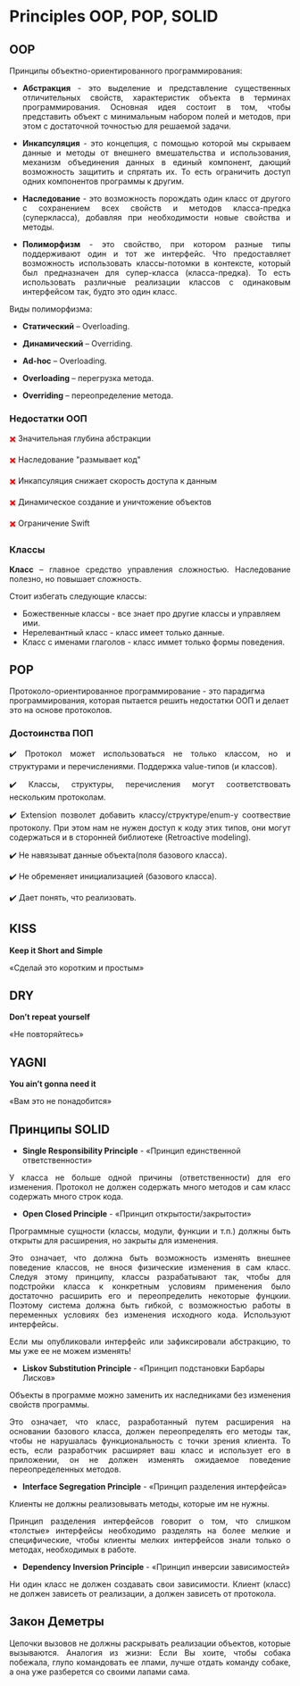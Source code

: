 # Principles OOP, POP, SOLID
## OOP
Принципы объектно-ориентированного программирования:  

* <p align="justify"><b>Абстракция</b> - это выделение и представление существенных отличительных свойств, характеристик объекта в терминах программирования. Основная идея состоит в том, чтобы представить объект с минимальным набором полей и методов, при этом с достаточной точностью для решаемой задачи.</p>
* <p align="justify"><b>Инкапсуляция</b> - это концепция, с помощью которой мы скрываем данные и методы от внешнего вмешательства и использования, механизм объединения данных в единый компонент, дающий возможность защитить и спрятать их. То есть ограничить доступ одних компонентов программы к другим.</p>
* <p align="justify"><b>Наследование</b> - это возможность порождать один класс от другого с сохранением всех свойств и методов класса-предка (суперкласса), добавляя при необходимости новые свойства и методы.</p>
* <p align="justify"><b>Полиморфизм</b> - это свойство, при котором разные типы поддерживают один и тот же интерфейс. Что предоставляет возможность использовать классы-потомки в контексте, который был предназначен для супер-класса (класса-предка). То есть использовать различные реализации классов с одинаковым интерфейсом так, будто это один класс.</p>

Виды полиморфизма:

* <p align="justify"><b>Статический</b> – Overloading.</p>
* <p align="justify"><b>Динамический</b> – Overriding.</p>
* <p align="justify"><b>Ad-hoc</b> – Overloading.</p>

* <p align="justify"><b>Overloading</b> – перегрузка метода.</p>
* <p align="justify"><b>Overriding</b> – переопределение метода.</p>

### Недостатки ООП
<p><font color="red">✖️</font> Значительная глубина абстракции</p>
<p><font color="red">✖️</font> Наследование "размывает код"</p>
<p><font color="red">✖️</font> Инкапсуляция снижает скорость доступа к данным</p>
<p><font color="red">✖️</font> Динамическое создание и уничтожение объектов</p>
<p><font color="red">✖️</font> Ограничение Swift</p>

### Классы
<p align="justify"><b>Класс</b> – главное средство управления сложностью. Наследование полезно, но повышает сложность.</p>

Стоит избегать следующие классы:

* Божественные классы - все знает про другие классы и управляем ими.  
* Нерелевантный класс - класс имеет только данные.  
* Класс с именами глаголов - класс иммет только формы поведения.

## POP
Протоколо-ориентированное программирование - это парадигма программирования, которая пытается решить недостатки ООП и делает это на основе протоколов.

### Достоинства ПОП
<p align="justify"><font>✔️</font> Протокол может использоваться не только классом, но и структурами и перечислениями. Поддержка value-типов (и классов).</p>
<p align="justify"><font>✔️</font> Классы, структуры, перечисления могут соответствовать нескольким протоколам.</p>
<p align="justify"><font>✔️</font> Extension позволет добавить классу/структуре/enum-у соотвествие протоколу. При этом нам не нужен доступ к коду этих типов, они могут содержаться и в сторонней библиотеке (Retroactive modeling).</p>
<p align="justify"><font>✔️</font> Не навязыват данные объекта(поля базового класса).</p>
<p align="justify"><font>✔️</font> Не обременяет инициализацией (базового класса).</p>
<p align="justify"><font>✔️</font> Дает понять, что реализовать.</p>

## KISS
<b>Keep it Short and Simple</b>
<p>«Сделай это коротким и простым»</p>

## DRY
<b>Don’t repeat yourself</b>
<p>«Не повторяйтесь»</p>

## YAGNI
<b>You ain’t gonna need it</b>
<p>«Вам это не понадобится»</p>

## Принципы SOLID
* <b>Single Responsibility Principle</b> - «Принцип единственной ответственности»
<p align="justify">У класса не больше одной причины (ответственности) для его изменения. Протокол не должен содержать много методов и сам класс содержать много строк кода.</p>

* <b>Open Closed Principle</b> - «Принцип открытости/закрытости»
<p align="justify">Программные сущности (классы, модули, функции и т.п.) должны быть открыты для расширения, но закрыты для изменения.</p>
<p align="justify">Это означает, что должна быть возможность изменять внешнее поведение классов, не внося физические изменения в сам класс. Следуя этому принципу, классы разрабатывают так, чтобы для подстройки класса к конкретным условиям применения было достаточно расширить его и переопределить некоторые фунцкии. Поэтому система должна быть гибкой, с возможностью работы в переменных условиях без изменения исходного кода. Используют интерфейсы.
<p align="justify">Если мы опубликовали интерфейс или зафиксировали абстракцию, то мы уже ее не можем изменять!</p>

* <b>Liskov Substitution Principle</b> - «Принцип подстановки Барбары Лисков»
<p align="justify">Объекты в программе можно заменить их наследниками без изменения свойств программы.</p>
<p align="justify">Это означает, что класс, разработанный путем расширения на основании базового класса, должен переопределять его методы так, чтобы не нарушалась функциональность с точки зрения клиента. То есть, если разработчик расширяет ваш класс и использует его в приложении, он не должен изменять ожидаемое поведение переопределенных методов.</p>

* <b>Interface Segregation Principle</b> - «Принцип разделения интерфейса»
<p align="justify">Клиенты не должны реализовывать методы, которые им не нужны.</p>
<p align="justify">Принцип разделения интерфейсов говорит о том, что слишком «толстые» интерфейсы необходимо разделять на более мелкие и специфические, чтобы клиенты мелких интерфейсов знали только о методах, необходимых в работе.</p>

* <b>Dependency Inversion Principle</b> - «Принцип инверсии зависимостей»
<p align="justify">Ни один класс не должен создавать свои зависимости. Клиент (класс) не должен зависеть от реализации, а должен зависеть от протокола.</p>

## Закон Деметры
<p align="justify">Цепочки вызовов не должны раскрывать реализации объектов, которые вызываются.
Аналогия из жизни: Если Вы хоите, чтобы собака побежала, глупо командовать ее лпами, лучше отдать команду собаке, а она уже разберется со своими лапами сама.</p>